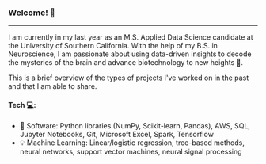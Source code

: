 
### Welcome! 👋
---
<!--
**navyada/navyada** is a ✨ _special_ ✨ repository because its `README.md` (this file) appears on your GitHub profile.

Here are some ideas to get you started:

- 🔭 I’m currently working on ...
- 🌱 I’m currently learning ...
- 👯 I’m looking to collaborate on ...
- 🤔 I’m looking for help with ...
- 💬 Ask me about ...
- 📫 How to reach me: ...
- 😄 Pronouns: ...
- ⚡ Fun fact: ...
-->

I am currently in my last year as an M.S. Applied Data Science candidate at the University of Southern California. With the help of my B.S. in Neuroscience, I am passionate about using data-driven insights to decode the mysteries of the brain and advance biotechnology to new heights 🧠.  

This is a brief overview of the types of projects I've worked on in the past and that I am able to share.

#### Tech 💻:  

- 🔧 Software: Python libraries (NumPy, Scikit-learn, Pandas), AWS, SQL, Jupyter Notebooks, Git, Microsoft Excel, Spark, Tensorflow
- 💡 Machine Learning: Linear/logistic regression, tree-based methods, neural networks, support vector machines, neural signal processing

<!--
#### Connect with me:
![LinkedIn](https://img.shields.io/badge/linkedin-%230077B5.svg?style=for-the-badge&logo=linkedin&logoColor=white)

-->
